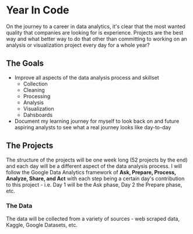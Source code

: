 # Year In Code
On the journey to a career in data analytics, it's clear that the most wanted quality that companies are looking for is experience. Projects are the best way and what better way to do that other than committing to working on an analysis or visualization project every day for a whole year?

## The Goals
* Improve all aspects of the data analysis process and skillset
  - Collection
  - Cleaning
  - Processing
  - Analysis
  - Visualization
  - Dahsboards
* Document my learning journey for myself to look back on and future aspiring analysts to see what a real journey looks like day-to-day

## The Projects
The structure of the projects will be one week long (52 projects by the end) and each day will be a different aspect of the data analysis process. I will follow the Google Data Analytics framework of **Ask, Prepare, Process, Analyze, Share, and Act** with each step being a certain day's contribution to this project - i.e. Day 1 will be the Ask phase, Day 2 the Prepare phase, etc.

### The Data
The data will be collected from a variety of sources - web scraped data, Kaggle, Google Datasets, etc. 
